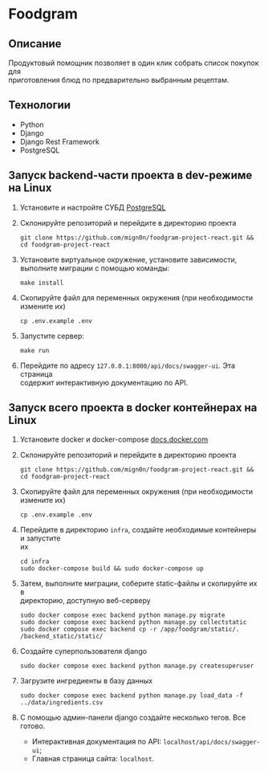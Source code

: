 # Foodgram

## Описание

Продуктовый помощник позволяет в один клик собрать список покупок для  
приготовления блюд по предварительно выбранным рецептам.

## Технологии

- Python
- Django
- Django Rest Framework
- PostgreSQL

## Запуск backend-части проекта в dev-режиме на Linux

1. Установите и настройте СУБД [PostgreSQL](https://www.postgresql.org/)
2. Склонируйте репозиторий и перейдите в директорию проекта

    ```shell
    git clone https://github.com/mign0n/foodgram-project-react.git && cd foodgram-project-react
    ```

3. Установите виртуальное окружение, установите зависимости, выполните миграции
с помощью команды:

    ```shell
    make install
    ```

4. Скопируйте файл для переменных окружения (при необходимости измените их)

   ```shell
   cp .env.example .env
   ```

5. Запустите сервер:

    ```shell
    make run
    ```

6. Перейдите по адресу `127.0.0.1:8000/api/docs/swagger-ui`. Эта страница  
содержит интерактивную документацию по API.

## Запуск всего проекта в docker контейнерах на Linux

1. Установите docker и docker-compose [docs.docker.com](https://docs.docker.com/get-docker/)
2. Склонируйте репозиторий и перейдите в директорию проекта

    ```shell
    git clone https://github.com/mign0n/foodgram-project-react.git && cd foodgram-project-react
    ```

3. Скопируйте файл для переменных окружения (при необходимости измените их)

   ```shell
   cp .env.example .env
   ```

4. Перейдите в директорию `infra`, создайте необходимые контейнеры и запустите  
их

   ```shell
   cd infra
   sudo docker-compose build && sudo docker-compose up
   ```

5. Затем, выполните миграции, соберите static-файлы и скопируйте их в  
директорию, доступную веб-серверу

   ```shell
   sudo docker compose exec backend python manage.py migrate
   sudo docker compose exec backend python manage.py collectstatic
   sudo docker compose exec backend cp -r /app/foodgram/static/. /backend_static/static/
   ```

6. Создайте суперпользователя django

   ```shell
   sudo docker compose exec backend python manage.py createsuperuser
   ```

7. Загрузите ингредиенты в базу данных

   ```shell
   sudo docker compose exec backend python manage.py load_data -f ../data/ingredients.csv
   ```

8. С помощью админ-панели django создайте несколько тегов. Все готово.
   - Интерактивная документация по API: `localhost/api/docs/swagger-ui`;
   - Главная страница сайта: `localhost`.
